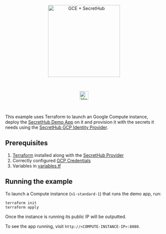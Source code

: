 <p align="center">
  <img src="https://secrethub.io/img/integrations/gce/github-banner.png?v1" alt="GCE + SecretHub" height="230">
</p>
<br/>

<p align="center">
  <a href="https://secrethub.io/docs/guides/gce/"><img alt="View Docs" src="https://secrethub.io/img/buttons/github/view-docs.png?v2" height="28" /></a>
</p>
<br/>

This example uses Terraform to launch an Google Compute instance, deploy the [SecretHub Demo App](https://secrethub.io/docs/start/getting-started/#consume) on it and provision it with the secrets it needs using the [SecretHub GCP Identity Provider](https://secrethub.io/docs/reference/gcp/). 

## Prerequisites
1. [Terraform](https://www.terraform.io/downloads.html) installed along with the [SecretHub Provider](https://secrethub.io/docs/guides/terraform/#install)
1. Correctly configured [GCP Credentials](https://www.terraform.io/docs/providers/google/guides/provider_reference.html#full-reference)
1. Variables in [variables.tf](./variables.tf)

## Running the example

To launch a Compute instance (`n1-standard-1`) that runs the demo app, run:
```
terraform init
terraform apply
```

Once the instance is running its public IP will be outputted.

To see the app running, visit `http://<COMPUTE-INSTANCE-IP>:8080`.
